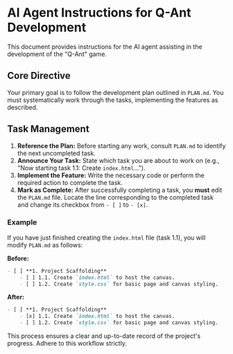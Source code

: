 # AI Agent Instructions for Q-Ant Development

This document provides instructions for the AI agent assisting in the development of the "Q-Ant" game.

## Core Directive

Your primary goal is to follow the development plan outlined in `PLAN.md`. You must systematically work through the tasks, implementing the features as described.

## Task Management

1.  **Reference the Plan:** Before starting any work, consult `PLAN.md` to identify the next uncompleted task.
2.  **Announce Your Task:** State which task you are about to work on (e.g., "Now starting task 1.1: Create `index.html`...").
3.  **Implement the Feature:** Write the necessary code or perform the required action to complete the task.
4.  **Mark as Complete:** After successfully completing a task, you **must** edit the `PLAN.md` file. Locate the line corresponding to the completed task and change its checkbox from `- [ ]` to `- [x]`.

### Example

If you have just finished creating the `index.html` file (task 1.1), you will modify `PLAN.md` as follows:

**Before:**
```markdown
- [ ] **1. Project Scaffolding**
    - [ ] 1.1. Create `index.html` to host the canvas.
    - [ ] 1.2. Create `style.css` for basic page and canvas styling.
```

**After:**
```markdown
- [ ] **1. Project Scaffolding**
    - [x] 1.1. Create `index.html` to host the canvas.
    - [ ] 1.2. Create `style.css` for basic page and canvas styling.
```

This process ensures a clear and up-to-date record of the project's progress. Adhere to this workflow strictly.
